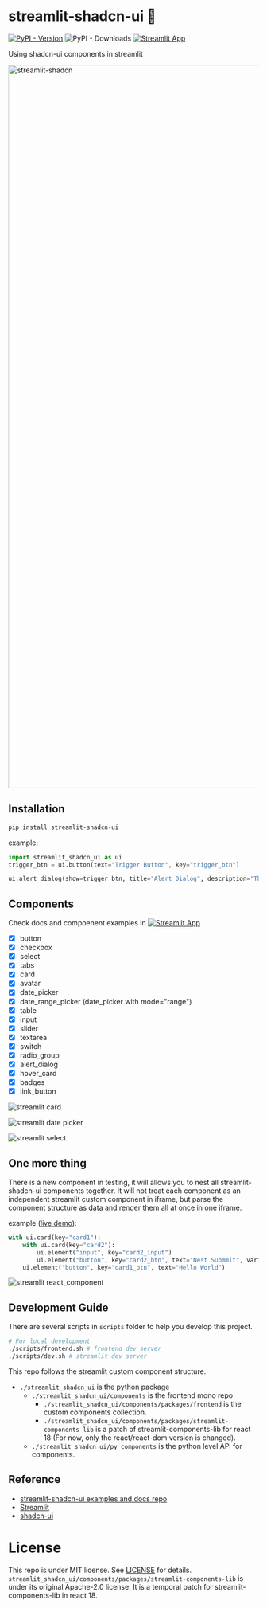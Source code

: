 # streamlit-shadcn-ui :construction:

[![PyPI - Version](https://img.shields.io/pypi/v/streamlit-shadcn-ui)](https://pypi.org/project/streamlit-shadcn-ui/)
![PyPI - Downloads](https://img.shields.io/pypi/dm/streamlit-shadcn-ui)
[![Streamlit App](https://static.streamlit.io/badges/streamlit_badge_black_white.svg)](https://shadcn.streamlit.app/)

Using shadcn-ui components in streamlit

<img width="1453" alt="streamlit-shadcn" src="https://github.com/ObservedObserver/streamlit-shadcn-ui/assets/22167673/75620347-9e9c-454c-a7ce-381d7464c519">


## Installation

```bash
pip install streamlit-shadcn-ui
```

example:
```py
import streamlit_shadcn_ui as ui
trigger_btn = ui.button(text="Trigger Button", key="trigger_btn")

ui.alert_dialog(show=trigger_btn, title="Alert Dialog", description="This is an alert dialog", confirm_label="OK", cancel_label="Cancel", key="alert_dialog1")

```

## Components

Check docs and compoenent examples in [![Streamlit App](https://static.streamlit.io/badges/streamlit_badge_black_white.svg)](https://shadcn.streamlit.app/)

+ [x] button
+ [x] checkbox
+ [x] select
+ [x] tabs
+ [x] card
+ [x] avatar
+ [x] date_picker
+ [x] date_range_picker (date_picker with mode="range")
+ [x] table
+ [x] input
+ [x] slider
+ [x] textarea
+ [x] switch
+ [x] radio_group
+ [x] alert_dialog
+ [x] hover_card
+ [x] badges
+ [x] link_button

![streamlit card](https://github.com/ObservedObserver/streamlit-shadcn-ui/assets/22167673/799b9235-96a6-406e-b270-e685de9ba5fd)

![streamlit date picker](https://github.com/ObservedObserver/streamlit-shadcn-ui/assets/22167673/8c32c4e0-8aaf-421d-b459-bceb63f1dd0a)

![streamlit select](https://github.com/ObservedObserver/streamlit-shadcn-ui/assets/22167673/f5a6eb8d-163f-4a7b-b88b-9b962d32dc1b)



## One more thing
There is a new component in testing, it will allows you to nest all streamlit-shadcn-ui components together.
It will not treat each component as an independent streamlit custom component in iframe, but parse the component structure as data and render them all at once in one iframe.

example ([live demo](https://shadcn.streamlit.app/Experiment(Cool))):
```py
with ui.card(key="card1"):
    with ui.card(key="card2"):
        ui.element("input", key="card2_input")
        ui.element("button", key="card2_btn", text="Nest Submmit", variant="outline")
    ui.element("button", key="card1_btn", text="Hello World")
```

![streamlit react_component](https://github.com/ObservedObserver/streamlit-shadcn-ui/assets/22167673/ab40ed25-cc41-4630-adc9-7d604e44d538)

## Development Guide

There are several scripts in `scripts` folder to help you develop this project.

```sh
# For local development
./scripts/frontend.sh # frontend dev server
./scripts/dev.sh # streamlit dev server
```

This repo follows the streamlit custom component structure.
+ `./streamlit_shadcn_ui` is the python package
    + `./streamlit_shadcn_ui/components` is the frontend mono repo
        + `./streamlit_shadcn_ui/components/packages/frontend` is the custom components collection.
        + `./streamlit_shadcn_ui/components/packages/streamlit-components-lib` is a patch of streamlit-components-lib for react 18 (For now, only the react/react-dom version is changed).
    + `./streamlit_shadcn_ui/py_components` is the python level API for components.



## Reference
+ [streamlit-shadcn-ui examples and docs repo](https://github.com/ObservedObserver/steamlit-shadcn-ui-docs)
+ [Streamlit](https://streamlit.io/)
+ [shadcn-ui](https://ui.shadcn.com/)

# License
This repo is under MIT license. See [LICENSE](LICENSE) for details.
`streamlit_shadcn_ui/components/packages/streamlit-components-lib` is under its original Apache-2.0 license. It is a temporal patch for streamlit-components-lib in react 18. 

